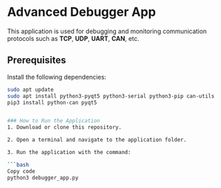 # Advanced Debugger App

This application is used for debugging and monitoring communication protocols such as **TCP**, **UDP**, **UART**, **CAN**, etc.

## Prerequisites

Install the following dependencies:

```bash
sudo apt update
sudo apt install python3-pyqt5 python3-serial python3-pip can-utils
pip3 install python-can pyqt5


### How to Run the Application
1. Download or clone this repository.

2. Open a terminal and navigate to the application folder.

3. Run the application with the command:

```bash
Copy code
python3 debugger_app.py